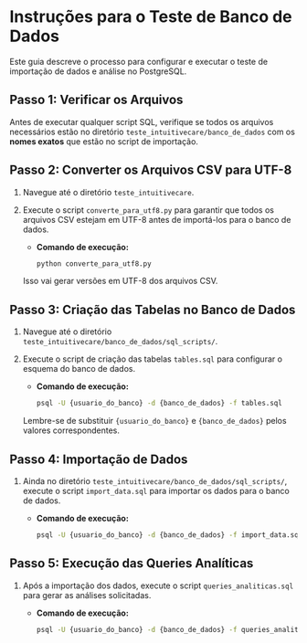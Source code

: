 # Instruções para o Teste de Banco de Dados

Este guia descreve o processo para configurar e executar o teste de importação de dados e análise no PostgreSQL.

## Passo 1: Verificar os Arquivos

Antes de executar qualquer script SQL, verifique se todos os arquivos necessários estão no diretório `teste_intuitivecare/banco_de_dados` com os **nomes exatos** que estão no script de importação.  

## Passo 2: Converter os Arquivos CSV para UTF-8

1. Navegue até o diretório `teste_intuitivecare`.
2. Execute o script `converte_para_utf8.py` para garantir que todos os arquivos CSV estejam em UTF-8 antes de importá-los para o banco de dados.
   - **Comando de execução:**

     ```bash
     python converte_para_utf8.py
     ```

   Isso vai gerar versões em UTF-8 dos arquivos CSV.

## Passo 3: Criação das Tabelas no Banco de Dados

1. Navegue até o diretório `teste_intuitivecare/banco_de_dados/sql_scripts/`.
2. Execute o script de criação das tabelas `tables.sql` para configurar o esquema do banco de dados.
   - **Comando de execução:**

     ```bash
     psql -U {usuario_do_banco} -d {banco_de_dados} -f tables.sql
     ```

   Lembre-se de substituir `{usuario_do_banco}` e `{banco_de_dados}` pelos valores correspondentes.

## Passo 4: Importação de Dados

1. Ainda no diretório `teste_intuitivecare/banco_de_dados/sql_scripts/`, execute o script `import_data.sql` para importar os dados para o banco de dados.
   - **Comando de execução:**

     ```bash
     psql -U {usuario_do_banco} -d {banco_de_dados} -f import_data.sql
     ```

## Passo 5: Execução das Queries Analíticas

1. Após a importação dos dados, execute o script `queries_analiticas.sql` para gerar as análises solicitadas.
   - **Comando de execução:**

     ```bash
     psql -U {usuario_do_banco} -d {banco_de_dados} -f queries_analiticas.sql
     ```

